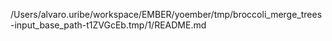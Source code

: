 /Users/alvaro.uribe/workspace/EMBER/yoember/tmp/broccoli_merge_trees-input_base_path-t1ZVGcEb.tmp/1/README.md
